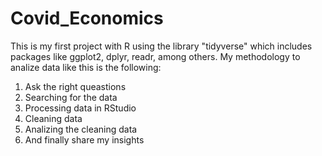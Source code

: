 # Covid_Economics

This is my first project with R using the library "tidyverse" which includes packages like ggplot2, dplyr, readr, among others. 
My methodology to analize data like this is the following:
1. Ask the right queastions
2. Searching for the data
3. Processing data in RStudio
4. Cleaning data
5. Analizing the cleaning data
6. And finally share my insights 

